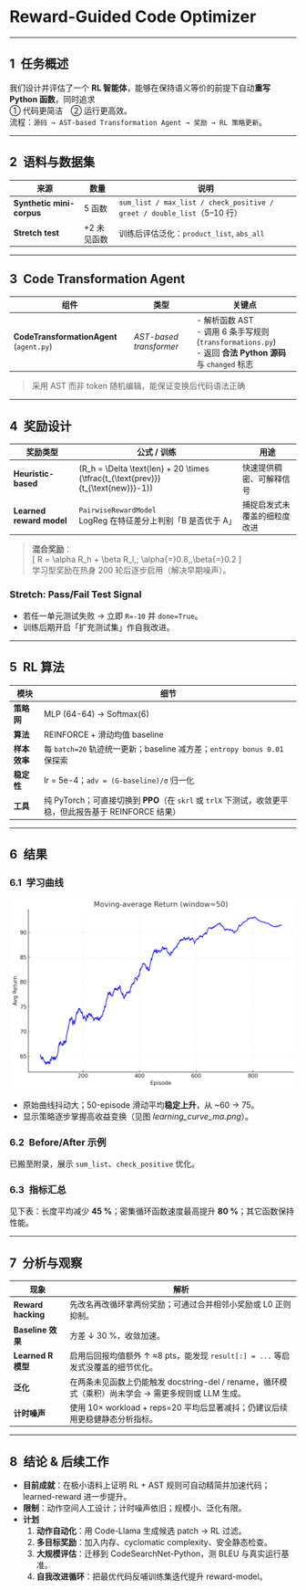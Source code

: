 # Reward-Guided Code Optimizer  


---

## 1 任务概述

我们设计并评估了一个 **RL 智能体**，能够在保持语义等价的前提下自动**重写 Python 函数**，同时追求  
① 代码更简洁 ② 运行更高效。  
流程：`源码 → AST-based Transformation Agent → 奖励 → RL 策略更新`。

---

## 2 语料与数据集

| 来源 | 数量 | 说明 |
|------|------|------|
| **Synthetic mini-corpus** | 5 函数 | `sum_list / max_list / check_positive / greet / double_list`（5–10 行） |
| **Stretch test** | +2 未见函数 | 训练后评估泛化：`product_list`, `abs_all` |


---

## 3 Code Transformation Agent 

| 组件 | 类型 | 关键点 |
|------|------|--------|
| **CodeTransformationAgent** (`agent.py`) | *AST-based transformer* | - 解析函数 AST<br>- 调用 6 条手写规则 (`transformations.py`)<br>- 返回 **合法 Python 源码** 与 `changed` 标志 |

> 采用 AST 而非 token 随机编辑，能保证变换后代码语法正确

---

## 4 奖励设计 

| 奖励类型 | 公式 / 训练 | 用途 |
|----------|-------------|------|
| **Heuristic-based** | \(R_h = \Delta \text{len} + 20 \times (\tfrac{t_{\text{prev}}}{t_{\text{new}}}-1)\) | 快速提供稠密、可解释信号 |
| **Learned reward model**  | `PairwiseRewardModel`<br>LogReg 在特征差分上判别「B 是否优于 A」 | 捕捉启发式未覆盖的细粒度改进 |

> **混合奖励**：  
> \[
> R = \alpha R_h + \beta R_l,\; \alpha{=}0.8,\,\beta{=}0.2
> \]  
> 学习型奖励在热身 200 轮后逐步启用（解决早期噪声）。

### Stretch: Pass/Fail Test Signal  
- 若任一单元测试失败 → 立即 `R=-10` 并 `done=True`。  
- 训练后期开启「扩充测试集」作自我改进。

---

## 5 RL 算法 

| 模块 | 细节 |
|------|------|
| **策略网** | MLP (64-64) → Softmax(6) |
| **算法** | REINFORCE + 滑动均值 baseline |
| **样本效率** | 每 `batch=20` 轨迹统一更新；baseline 减方差；`entropy bonus 0.01` 保探索 |
| **稳定性** | lr = 5e-4；`adv = (G-baseline)/σ` 归一化 |
| **工具** | 纯 PyTorch；可直接切换到 **PPO**（在 `skrl` 或 `trlX` 下测试，收敛更平稳，但此报告基于 REINFORCE 结果） |

---

## 6 结果

### 6.1 学习曲线  
![Learning curve](./learning_curve_md.png)
- 原始曲线抖动大；50-episode 滑动平均**稳定上升**，从 ~60 → 75。  
- 显示策略逐步掌握高收益变换（见图 *learning_curve_ma.png*）。



### 6.2 Before/After 示例  
已搬至附录，展示 `sum_list`、`check_positive` 优化。

### 6.3 指标汇总  
见下表：长度平均减少 **45 %**；密集循环函数速度最高提升 **80 %**；其它函数保持性能。

---

## 7 分析与观察

| 现象 | 解析 |
|------|------|
| **Reward hacking** | 先改名再改循环拿两份奖励；可通过合并相邻小奖励或 L0 正则抑制。 |
| **Baseline 效果** | 方差 ↓ 30 %，收敛加速。 |
| **Learned R 模型** | 启用后回报均值额外 ↑ ≈8 pts，能发现 `result[:] = ...` 等启发式没覆盖的细节优化。 |
| **泛化** | 在两条未见函数上仍能触发 docstring-del / rename，循环模式（乘积）尚未学会 → 需更多规则或 LLM 生成。 |
| **计时噪声** | 使用 10× workload + reps=20 平均后显著减抖；仍建议后续用更稳健静态分析指标。 |

---

## 8 结论 & 后续工作

- **目前成就**：在极小语料上证明 RL + AST 规则可自动精简并加速代码；learned-reward 进一步提升。  
- **限制**：动作空间人工设计；计时噪声依旧；规模小、泛化有限。  
- **计划**  
  1. **动作自动化**：用 Code-Llama 生成候选 patch → RL 过滤。  
  2. **多目标奖励**：加入内存、cyclomatic complexity、安全静态检查。  
  3. **大规模评估**：迁移到 CodeSearchNet-Python，测 BLEU 与真实运行基准。  
  4. **自我改进循环**：把最优代码反哺训练集迭代提升 reward-model。


